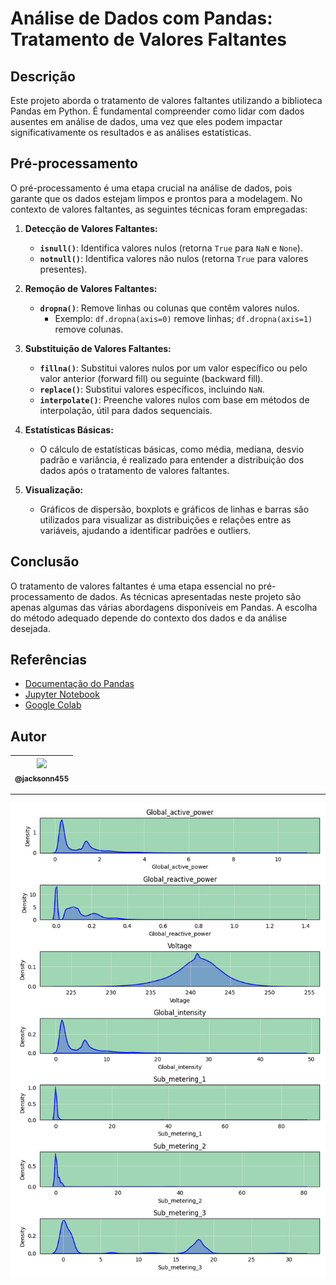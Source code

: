
# Análise de Dados com Pandas: Tratamento de Valores Faltantes

## Descrição
Este projeto aborda o tratamento de valores faltantes utilizando a biblioteca Pandas em Python. É fundamental compreender como lidar com dados ausentes em análise de dados, uma vez que eles podem impactar significativamente os resultados e as análises estatísticas.

## Pré-processamento
O pré-processamento é uma etapa crucial na análise de dados, pois garante que os dados estejam limpos e prontos para a modelagem. No contexto de valores faltantes, as seguintes técnicas foram empregadas:

1. **Detecção de Valores Faltantes:**
   - **`isnull()`**: Identifica valores nulos (retorna `True` para `NaN` e `None`).
   - **`notnull()`**: Identifica valores não nulos (retorna `True` para valores presentes).

2. **Remoção de Valores Faltantes:**
   - **`dropna()`**: Remove linhas ou colunas que contêm valores nulos.
     - Exemplo: `df.dropna(axis=0)` remove linhas; `df.dropna(axis=1)` remove colunas.

3. **Substituição de Valores Faltantes:**
   - **`fillna()`**: Substitui valores nulos por um valor específico ou pelo valor anterior (forward fill) ou seguinte (backward fill).
   - **`replace()`**: Substitui valores específicos, incluindo `NaN`.
   - **`interpolate()`**: Preenche valores nulos com base em métodos de interpolação, útil para dados sequenciais.

4. **Estatísticas Básicas:**
   - O cálculo de estatísticas básicas, como média, mediana, desvio padrão e variância, é realizado para entender a distribuição dos dados após o tratamento de valores faltantes.

5. **Visualização:**
   - Gráficos de dispersão, boxplots e gráficos de linhas e barras são utilizados para visualizar as distribuições e relações entre as variáveis, ajudando a identificar padrões e outliers.

## Conclusão
O tratamento de valores faltantes é uma etapa essencial no pré-processamento de dados. As técnicas apresentadas neste projeto são apenas algumas das várias abordagens disponíveis em Pandas. A escolha do método adequado depende do contexto dos dados e da análise desejada.

## Referências
- [Documentação do Pandas](https://pandas.pydata.org/pandas-docs/stable/index.html)
- [Jupyter Notebook](https://jupyter.org/)
- [Google Colab](https://colab.research.google.com/)

## Autor

| [<img src="https://avatars1.githubusercontent.com/u/46221221?s=460&u=0d161e390cdad66e925f3d52cece6c3e65a23eb2&v=4" width=115><br><sub>@jacksonn455</sub>](https://github.com/jacksonn455) |
| :---: |

--------------------
![](https://github.com/jacksonn455/kdd-topicos-especiais-computacao/blob/main/results/distribuicoes_verde_suave.png)